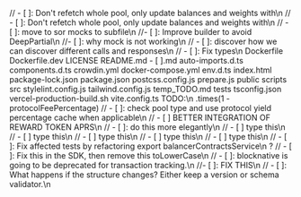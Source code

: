 // - [ ]: Don't refetch whole pool, only update balances and weights with\n
// - [ ]: Don't refetch whole pool, only update balances and weights with\n
// - [ ]: move to sor mocks to subfile\n
//- [ ]: Improve builder to avoid DeepPartial\n
//- [ ]: why mock is not working\n
 // - [ ]: discover how we can discover different calls and responses\n
// - [ ]: Fix types\n
 Dockerfile Dockerfile.dev LICENSE README.md - [ ].md auto-imports.d.ts components.d.ts crowdin.yml docker-compose.yml env.d.ts index.html package-lock.json package.json postcss.config.js prepare.js public scripts src stylelint.config.js tailwind.config.js temp_TODO.md tests tsconfig.json vercel-production-build.sh vite.config.ts TODO:\n
 .times(1 - protocolFeePercentage) // - [ ]: check pool type and use protocol yield percentage cache when applicable\n
 // - [ ] BETTER INTEGRATION OF REWARD TOKEN APRS\n
 // - [ ]: do this more elegantly\n
 // - [ ] type this\n
 // - [ ] type this\n
 // - [ ] type this\n
 // - [ ] type this\n
 // - [ ] type this\n
 // - [ ]: Fix affected tests by refactoring export balancerContractsService\n
 ? // - [ ]: Fix this in the SDK, then remove this toLowerCase\n
 // - [ ]: blocknative is going to be deprecated for transaction tracking.\n
//- [ ]: FIX THIS\n
// - [ ]: What happens if the structure changes? Either keep a version or schema validator.\n
